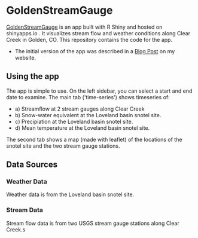 # GoldenStreamGauge
[GoldenStreamGauge](https://andypicke.shinyapps.io/GoldenStreamGauge/) is an app built with R Shiny and hosted on shinyapps.io . It visualizes stream flow and weather conditions along Clear Creek in Golden, CO. This repository contains the code for the app.

* The initial version of the app was described in a [Blog Post](https://andypicke.github.io/GoldenStreamGauge/) on my website.

## Using the app

The app is simple to use. On the left sidebar, you can select a start and end date to examine. The main tab ('time-series') shows timeseries of:
* a) Streamflow at 2 stream gauges along Clear Creek
* b) Snow-water equivalent at the Loveland basin snotel site.
* c) Precipiation at the Loveland basin snotel site.
* d) Mean temperature at the Loveland basin snotel site.

The second tab shows a map (made with leaflet) of the locations of the snotel site and the two stream gauge stations.

## Data Sources

### Weather Data
Weather data is from the Loveland basin snotel site.

### Stream Data
Stream flow data is from two USGS stream gauge stations along Clear Creek.s
